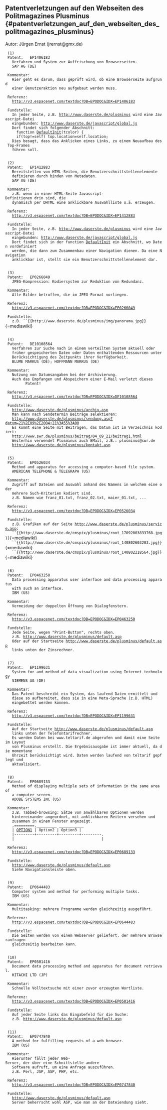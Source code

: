 ## Patentverletzungen auf den Webseiten des Politmagazines Plusminus {#patentverletzungen_auf_den_webseiten_des_politmagazines_plusminus}

Autor: Jürgen Ernst (jrernst\@gmx.de)

` (1)`\
` Patent:   EP1406183`\
`   Verfahren und System zur Auffrischung von Browserseiten.`\
`   SAP AG (DE)`\
` `\
` Kommentar:`\
`   Hier geht es darum, dass geprüft wird, ob eine Browserseite aufgrund`\
`   einer Benutzeraktion neu aufgebaut werden muss.`\
` `\
` Referenz:`\
`   `[`http://v3.espacenet.com/textdoc?DB=EPODOC&IDX=EP1406183`](http://v3.espacenet.com/textdoc?DB=EPODOC&IDX=EP1406183)\
` `\
` Fundstelle:`\
`   In jeder Seite, z.B. `[`http://www.daserste.de/plusminus`](http://www.daserste.de/plusminus)` wird eine Javascript-Datei`\
`   eingebunden: `[`http://www.daserste.de/javascript/global.js`](http://www.daserste.de/javascript/global.js)\
`   Dort findet sich folgender Abschnitt:`\
`     function `[`DefaultInit`](DefaultInit "wikilink")`(tcolor) {`\
`     if(top!=self) top.location=self.location;`\
`   Dies besagt, dass das Anklicken eines Links, zu einem Neuaufbau des Top-Frames`\
`   führen soll.`\
` `

` (2)`\
` Patent:   EP1412883`\
`   Bereitstellen von HTML-Seiten, die Benutzerschnittstellenelemente`\
`   definieren durch binden von Metadaten.`\
`   SAP AG (DE)`\
` `\
` Kommentar:`\
`   z.B. wenn in einer HTML-Seite Javascript-Definitionen drin sind, die`\
`   dynamisch per DHTML eine anklickbare Auswahlliste o.ä. erzeugen.`\
` `\
` Referenz:`\
`   `[`http://v3.espacenet.com/textdoc?DB=EPODOC&IDX=EP1412883`](http://v3.espacenet.com/textdoc?DB=EPODOC&IDX=EP1412883)\
` `\
` Fundstelle:`\
`   In jeder Seite, z.B. `[`http://www.daserste.de/plusminus`](http://www.daserste.de/plusminus)` wird eine Javascript-Datei`\
`   eingebunden: `[`http://www.daserste.de/javascript/global.js`](http://www.daserste.de/javascript/global.js)\
`   Dort findet sich in der function `[`DefaultInit`](DefaultInit "wikilink")` ein Abschnitt, wo Daten vordefiniert`\
`   werden, die dann zum Zusammenbau einer Navigation dienen. Da eine Navigation`\
`   anklickbar ist, stellt sie ein Benutzerschnittstellenelement dar.`\
` `

` (3)`\
` Patent:   EP0266049`\
`   JPEG-Kompression: Kodiersystem zur Reduktion von Redundanz.`\
` `\
` Kommentar:`\
`   Alle Bilder betroffen, die im JPEG-Format vorliegen.`\
` `\
` Referenz:`\
`   `[`http://v3.espacenet.com/textdoc?DB=EPODOC&IDX=EP0266049`](http://v3.espacenet.com/textdoc?DB=EPODOC&IDX=EP0266049)\
` `\
` Fundstelle:`\
`   z.B. ``{{http://www.daserste.de/plusminus/img/panorama.jpg}}`{=mediawiki}\
` `

` (4)`\
` Patent:   DE10108564`\
`   Verfahren zur Suche nach in einem verteilten System aktuell oder`\
`   früher gespeicherten Daten oder Daten enthaltenden Ressourcen unter`\
`   Berücksichtigung des Zeitpunkts ihrer Verfügbarkeit.`\
`   BLUME MARKUS (DE); HOFFMANN MARKUS (DE)`\
` `\
` Kommentar:`\
`   Nutzung von Datumsangaben bei der Archivierung.`\
`   Auch das Empfangen und Abspeichern einer E-Mail verletzt dieses`\
`         Patent!`\
` `\
` Referenz:`\
`   `[`http://v3.espacenet.com/textdoc?DB=EPODOC&IDX=DE10108564`](http://v3.espacenet.com/textdoc?DB=EPODOC&IDX=DE10108564)\
` `\
` Fundstelle:`\
`   `[`http://www.daserste.de/plusminus/archiv.asp`](http://www.daserste.de/plusminus/archiv.asp)\
`   Man kann nach Sendetermin Beiträge selektieren:`\
`   `[`http://www.daserste.de/plusminus/sendung.asp?datum=21%2E09%2E2004+21%3A55%3A00`](http://www.daserste.de/plusminus/sendung.asp?datum=21%2E09%2E2004+21%3A55%3A00)\
`   Es kommt eine Seite mit Beiträgen, das Datum ist im Verzeichnis kodiert:`\
`   `[`http://www.swr.de/plusminus/beitrag/04_09_21/beitrag1.html`](http://www.swr.de/plusminus/beitrag/04_09_21/beitrag1.html)\
`   Weiterhin verwendet Plusminus auch EMail, z.B.: plusminus@swr.de`\
`   `[`http://www.daserste.de/plusminus/kontakt.asp`](http://www.daserste.de/plusminus/kontakt.asp)\
` `

` (5)`\
` Patent:   EP0526034`\
`   Method and apparatus for accessing a computer-based file system.`\
`   AMERICAN TELEPHONE & TELEGRAPH (US)`\
` `\
` Kommentar:`\
`   Zugriff auf Dateien und Auswahl anhand des Namens in welchem eine oder`\
`   mehrere Such-Kriterien kodiert sind.`\
`   z.B. Namen wie franz_01.txt, franz_02.txt, maier_01.txt, ...`\
` `\
` Referenz:`\
`   `[`http://v3.espacenet.com/textdoc?DB=EPODOC&IDX=EP0526034`](http://v3.espacenet.com/textdoc?DB=EPODOC&IDX=EP0526034)\
` `\
` Fundstelle:`\
`   z.B. Grafiken auf der Seite `[`http://www.daserste.de/plusminus/service.asp`](http://www.daserste.de/plusminus/service.asp)`:`\
`   ``{{http://www.daserste.de/cmspix/plusminus/root_17092003833768.jpg}}`{=mediawiki}\
`   ``{{http://www.daserste.de/cmspix/plusminus/root_140802603203.jpg}}`{=mediawiki}\
`   ``{{http://www.daserste.de/cmspix/plusminus/root_140802218564.jpg}}`{=mediawiki}\
` `

` (6)`\
` Patent:   EP0463250`\
`   Data processing apparatus user interface and data processing apparatus`\
`   with such an interface.`\
`   IBM (US)`\
` `\
` Kommentar:`\
`   Vermeidung der doppelten Öffnung von Dialogfenstern.`\
` `\
` Referenz:`\
`   `[`http://v3.espacenet.com/textdoc?DB=EPODOC&IDX=EP0463250`](http://v3.espacenet.com/textdoc?DB=EPODOC&IDX=EP0463250)\
` `\
` Fundstelle:`\
`   Jede Seite, wegen "Print-Button", rechts oben.`\
`   z.B. `[`http://www.daserste.de/plusminus/default.asp`](http://www.daserste.de/plusminus/default.asp)\
`   Oder auf der Startseite `[`http://www.daserste.de/plusminus/default.asp`](http://www.daserste.de/plusminus/default.asp)\
`   links unten der Zinsrechner.`\
` `

` (7)`\
` Patent:   EP1199631`\
`   System for and method of data visualization using Internet technology`\
`   SIEMENS AG (DE)`\
` `\
` Kommentar:`\
`   Das Patent beschreibt ein System, das laufend Daten ermittelt und`\
`   diese so aufbereitet, dass sie in eine Meta-Sprache (z.B. HTML)`\
`   eingebettet werden können.`\
` `\
` Referenz:`\
`   `[`http://v3.espacenet.com/textdoc?DB=EPODOC&IDX=EP1199631`](http://v3.espacenet.com/textdoc?DB=EPODOC&IDX=EP1199631)\
` `\
` Fundstelle:`\
`   Auf der Startseite `[`http://www.daserste.de/plusminus/default.asp`](http://www.daserste.de/plusminus/default.asp)\
`   links unten der Telefontarifrechner.`\
`   Es werden Daten bei www.teltarif.de abgerufen und damit eine Seite im Layout`\
`   von Plusminus erstellt. Die Ergebnisausgabe ist immer aktuell, da die momentane`\
`   Uhrzeit berücksichtigt wird. Daten werden laufend von teltarif gepflegt und`\
`   aktualisiert.`\
` `

` (8)`\
` Patent:   EP0689133`\
`   Method of displaying multiple sets of information in the same area of`\
`   a computer screen.`\
`   ADOBE SYSTEMS INC (US)`\
` `\
` Kommentar:`\
`   z.B. Tabbed-browsing: Sätze von anwählbaren Optionen werden`\
`   hintereinander angeordnet, mit anklickbaren Reitern versehen und`\
`   zusammen in einem Fenster angezeigt.`\
`   ,=========,_________ ___________`\
`   | `[`OPTION1`](OPTION1 "wikilink")` | Option2 | Option3 |`\
`   |---------+---------+---------+---------.`\
`   |                                       |`\
` `\
` Referenz:`\
`   `[`http://v3.espacenet.com/textdoc?DB=EPODOC&IDX=EP0689133`](http://v3.espacenet.com/textdoc?DB=EPODOC&IDX=EP0689133)\
` `\
` Fundstelle:`\
`   `[`http://www.daserste.de/plusminus/default.asp`](http://www.daserste.de/plusminus/default.asp)\
`   Siehe Navigationsleiste oben.`\
` `

` (9)`\
` Patent:   EP0644483`\
`   Computer system and method for performing multiple tasks.`\
`   IBM (US)`\
` `\
` Kommentar:`\
`   Multitasking: mehrere Programme werden gleichzeitig ausgeführt.`\
` `\
` Referenz:`\
`   `[`http://v3.espacenet.com/textdoc?DB=EPODOC&IDX=EP0644483`](http://v3.espacenet.com/textdoc?DB=EPODOC&IDX=EP0644483)\
` `\
` Fundstelle:`\
`   Die Seiten werden von einem Webserver geliefert, der mehrere Browseranfragen`\
`   gleichzeitig bearbeiten kann.`\
` `

` (10)`\
` Patent:   EP0501416`\
`   Document data processing method and apparatus for document retrieval.`\
`   HITACHI LTD (JP)`\
` `\
` Kommentar:`\
`   Schnelle Volltextsuche mit einer zuvor erzeugten Wortliste.`\
` `\
` Referenz:`\
`   `[`http://v3.espacenet.com/textdoc?DB=EPODOC&IDX=EP0501416`](http://v3.espacenet.com/textdoc?DB=EPODOC&IDX=EP0501416)\
` `\
` Fundstelle:`\
`   Auf jeder Seite links das Eingabefeld für die Suche:`\
`   z.B. `[`http://www.daserste.de/plusminus/default.asp`](http://www.daserste.de/plusminus/default.asp)\
` `

` (11)`\
` Patent:   EP0747840`\
`   A method for fulfilling requests of a web browser.`\
`   IBM (US)`\
` `\
` Kommentar:`\
`   Hierunter fällt jeder Web-Server, der über eine Schnittstelle andere`\
`   Software aufruft, um eine Anfrage auszuführen.`\
`   z.B. Perl, JSP, ASP, PHP, etc.`\
` `\
` Referenz:`\
`   `[`http://v3.espacenet.com/textdoc?DB=EPODOC&IDX=EP0747840`](http://v3.espacenet.com/textdoc?DB=EPODOC&IDX=EP0747840)\
` `\
` Fundstelle:`\
`   `[`http://www.daserste.de/plusminus/default.asp`](http://www.daserste.de/plusminus/default.asp)\
`   Server beherrscht wohl ASP, wie man an der Dateiendung sieht.`\
` `
